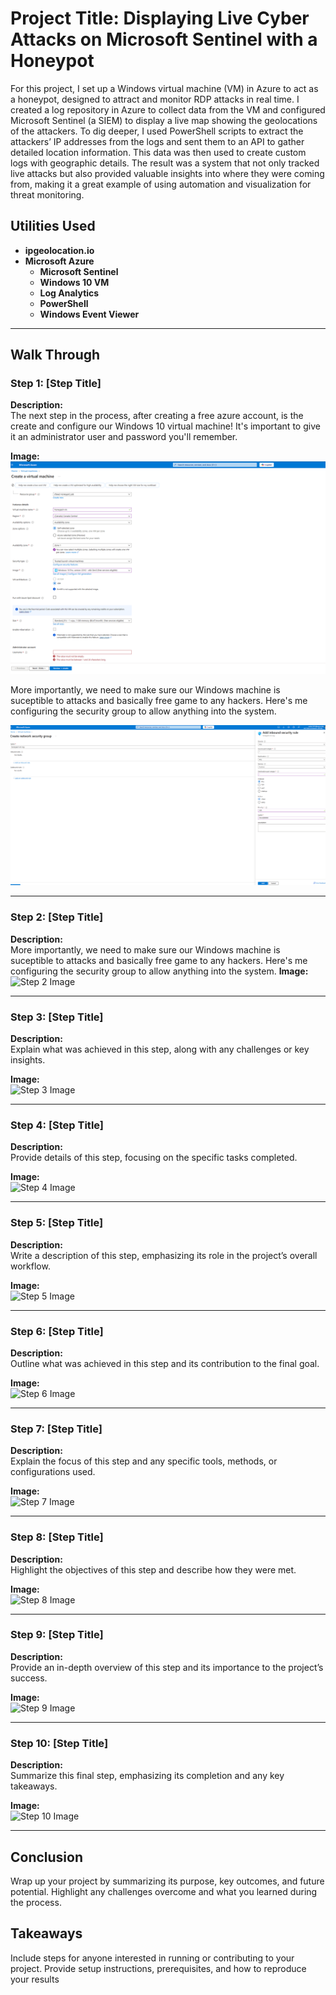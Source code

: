 # Project Title: Displaying Live Cyber Attacks on Microsoft Sentinel with a Honeypot  
For this project, I set up a Windows virtual machine (VM) in Azure to act as a honeypot, designed to attract and monitor RDP attacks in real time. I created a log repository in Azure to collect data from the VM and configured Microsoft Sentinel (a SIEM) to display a live map showing the geolocations of the attackers. To dig deeper, I used PowerShell scripts to extract the attackers’ IP addresses from the logs and sent them to an API to gather detailed location information. This data was then used to create custom logs with geographic details. The result was a system that not only tracked live attacks but also provided valuable insights into where they were coming from, making it a great example of using automation and visualization for threat monitoring.

## Utilities Used
- <b>ipgeolocation.io</b>
- <b>Microsoft Azure</b> 
  - <b>Microsoft Sentinel</b>
  - <b>Windows 10 VM</b>
  - <b>Log Analytics</b>
  - <b>PowerShell</b>
  - <b>Windows Event Viewer</b>


---

## Walk Through  

### Step 1: [Step Title]  
**Description:**  
The next step in the process, after creating a free azure account, is the create and configure our Windows 10 virtual machine! It's important to give it an administrator user and password you'll remember.  

**Image:**  
![Creating The VM](images/windows10.png)

More importantly, we need to make sure our Windows machine is suceptible to attacks and basically free game to any hackers. Here's me configuring the security group to allow anything into the system.

![Creating The VM](images/networkgroup.png)

---

### Step 2: [Step Title]  
**Description:**  
More importantly, we need to make sure our Windows machine is suceptible to attacks and basically free game to any hackers. Here's me configuring the security group to allow anything into the system.
**Image:**  
![Step 2 Image](path/to/https://imgur.com/01jUq2V)  

---

### Step 3: [Step Title]  
**Description:**  
Explain what was achieved in this step, along with any challenges or key insights.  

**Image:**  
![Step 3 Image](path/to/image3.png)  

---

### Step 4: [Step Title]  
**Description:**  
Provide details of this step, focusing on the specific tasks completed.  

**Image:**  
![Step 4 Image](path/to/image4.png)  

---

### Step 5: [Step Title]  
**Description:**  
Write a description of this step, emphasizing its role in the project’s overall workflow.  

**Image:**  
![Step 5 Image](path/to/image5.png)  

---

### Step 6: [Step Title]  
**Description:**  
Outline what was achieved in this step and its contribution to the final goal.  

**Image:**  
![Step 6 Image](path/to/image6.png)  

---

### Step 7: [Step Title]  
**Description:**  
Explain the focus of this step and any specific tools, methods, or configurations used.  

**Image:**  
![Step 7 Image](path/to/image7.png)  

---

### Step 8: [Step Title]  
**Description:**  
Highlight the objectives of this step and describe how they were met.  

**Image:**  
![Step 8 Image](path/to/image8.png)  

---

### Step 9: [Step Title]  
**Description:**  
Provide an in-depth overview of this step and its importance to the project’s success.  

**Image:**  
![Step 9 Image](path/to/image9.png)  

---

### Step 10: [Step Title]  
**Description:**  
Summarize this final step, emphasizing its completion and any key takeaways.  

**Image:**  
![Step 10 Image](path/to/image10.png)  

---

## Conclusion  
Wrap up your project by summarizing its purpose, key outcomes, and future potential. Highlight any challenges overcome and what you learned during the process.  

## Takeaways  
Include steps for anyone interested in running or contributing to your project. Provide setup instructions, prerequisites, and how to reproduce your results
